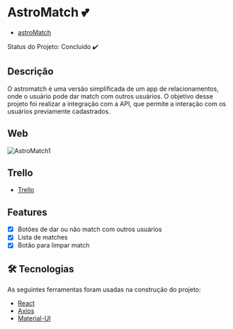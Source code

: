 # AstroMatch 💕

- [astroMatch](https://shaggy-sheep.surge.sh/)

Status do Projeto: Concluido ✔️

## Descrição

O astromatch é uma versão simplificada de um app de relacionamentos, onde o usuário pode dar match com outros usuários. O objetivo desse projeto foi realizar a integração com a API, que permite a interação com os usuários previamente cadastrados.
 
## Web

![AstroMatch1](https://user-images.githubusercontent.com/93163329/160196327-30f0d0b9-b8bb-4daa-a441-49a518ee9d5a.JPG)



## Trello

- [Trello](https://trello.com/b/ImgNfOtv/projeto-astromatch)

## Features

- [x] Botões de dar ou não match com outros usuários
- [x] Lista de matches
- [x] Botão para limpar match

## 🛠 Tecnologias

As seguintes ferramentas foram usadas na construção do projeto:

- [React](https://axios-http.com/ptbr/docs/intro)
- [Axios](https://pt-br.reactjs.org/)
- [Material-UI](https://mui.com/pt/)
